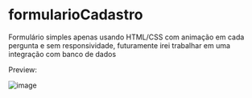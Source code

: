 # formularioCadastro

Formulário simples apenas usando HTML/CSS com animação em cada pergunta e sem responsividade, futuramente irei trabalhar em uma integração com banco de dados 

Preview:

![image](https://user-images.githubusercontent.com/70291159/160947373-197a7a07-8f68-484a-8f1e-5b34099f7a1c.png)
